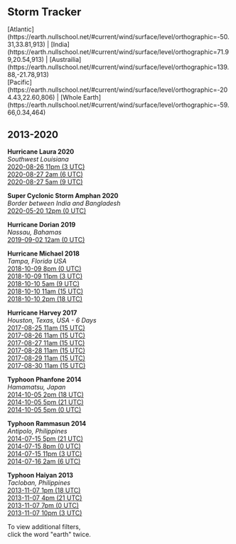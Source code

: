 <h1 style="font-size:24px">Storm Tracker</h1>

<span style="font-size: 14px">
[Atlantic](https://earth.nullschool.net/#current/wind/surface/level/orthographic=-50.31,33.81,913) | 
[India](https://earth.nullschool.net/#current/wind/surface/level/orthographic=71.99,20.54,913) |
[Austrailia](https://earth.nullschool.net/#current/wind/surface/level/orthographic=139.88,-21.78,913)<br>
[Pacific](https://earth.nullschool.net/#current/wind/surface/level/orthographic=-204.43,22.60,806) | 
[Whole Earth](https://earth.nullschool.net/#current/wind/surface/level/orthographic=-59.66,0.34,464) 
</span>

## 2013-2020  

<!--
	Super Cyclonic Storm Amphan churning through the Bay of Bengal, as modeled by the GFS. The cyclone is expected to make landfall on the border between India and Bangladesh.

NOTE: the times shown in the animation are in UTC timezone. Add 5h30m for Indian Standard Time and 6h for Bangladesh Standard Time.

*** As always, consult local meteorologists for up-to-date offical forecasts. *** This video is only a visualization of model output from the 2020-05-19 06:00Z run, which as of this posting is already 8 hours old.

-->

**Hurricane Laura 2020**  
*Southwest Louisiana*  
[2020-08-26 11pm (3 UTC)](https://earth.nullschool.net/#2020/08/27/0300Z/wind/surface/level/grid=on/orthographic=-92.61,29.13,3000/loc=-93.045,28.344)  
[2020-08-27 2am (6 UTC)](https://earth.nullschool.net/#2020/08/27/0600Z/wind/surface/level/grid=on/orthographic=-92.61,29.13,3000/loc=-93.045,28.344)  
[2020-08-27 5am (9 UTC)](https://earth.nullschool.net/#2020/08/27/0900Z/wind/surface/level/grid=on/orthographic=-92.61,29.13,3000/loc=-93.045,28.344) 

**Super Cyclonic Storm Amphan 2020**  
*Border between India and Bangladesh*  
[2020-05-20 12pm (0 UTC)](https://earth.nullschool.net/#2020/05/20/0900Z/wind/surface/level/grid=on/orthographic=-263.54,20.84,1269/loc=-82.457,27.951)  

**Hurricane Dorian 2019**  
*Nassau, Bahamas*  
[2019-09-02 12am (0 UTC)](https://earth.nullschool.net/#2019/09/02/0000Z/wind/surface/level/grid=on/orthographic=-77.3504,25.0443,1269/loc=-82.4572,27.9506)  

**Hurricane Michael 2018**  
*Tampa, Florida USA*  
[2018-10-09 8pm (0 UTC)](https://earth.nullschool.net/#2018/10/10/0000Z/wind/surface/level/grid=on/orthographic=-82.4572,27.9506,1269/loc=-82.4572,27.9506)  
[2018-10-09 11pm (3 UTC)](https://earth.nullschool.net/#2018/10/10/0300Z/wind/surface/level/grid=on/orthographic=-82.4572,27.9506,1269/loc=-82.4572,27.9506)  
[2018-10-10 5am (9 UTC)](https://earth.nullschool.net/#2018/10/10/0900Z/wind/surface/level/grid=on/orthographic=-82.4572,27.9506,1269/loc=-82.4572,27.9506)  
[2018-10-10 11am (15 UTC)](https://earth.nullschool.net/#2018/10/10/1500Z/wind/surface/level/grid=on/orthographic=-82.4572,27.9506,1269/loc=-82.4572,27.9506)  
[2018-10-10 2pm (18 UTC)](https://earth.nullschool.net/#2018/10/10/1800Z/wind/surface/level/grid=on/orthographic=-82.4572,27.9506,1269/loc=-82.4572,27.9506) 

**Hurricane Harvey 2017**  
*Houston, Texas, USA - 6 Days*  
[2017-08-25 11am (15 UTC)](https://earth.nullschool.net/#2017/08/25/1500Z/wind/surface/level/grid=on/orthographic=-95.3698,29.7604,1269/loc=-95.3698,29.7604)  
[2017-08-26 11am (15 UTC)](https://earth.nullschool.net/#2017/08/26/1500Z/wind/surface/level/grid=on/orthographic=-95.3698,29.7604,1269/loc=-95.3698,29.7604)  
[2017-08-27 11am (15 UTC)](https://earth.nullschool.net/#2017/08/27/1500Z/wind/surface/level/grid=on/orthographic=-95.3698,29.7604,1269/loc=-95.3698,29.7604)  
[2017-08-28 11am (15 UTC)](https://earth.nullschool.net/#2017/08/28/1500Z/wind/surface/level/grid=on/orthographic=-95.3698,29.7604,1269/loc=-95.3698,29.7604)  
[2017-08-29 11am (15 UTC)](https://earth.nullschool.net/#2017/08/29/1500Z/wind/surface/level/grid=on/orthographic=-95.3698,29.7604,1269/loc=-95.3698,29.7604)  
[2017-08-30 11am (15 UTC)](https://earth.nullschool.net/#2017/08/30/1500Z/wind/surface/level/grid=on/orthographic=-95.3698,29.7604,1269/loc=-95.3698,29.7604)  


**Typhoon Phanfone 2014**  
*Hamamatsu, Japan*  
[2014-10-05 2pm (18 UTC)](https://earth.nullschool.net/#2014/10/05/1800Z/wind/surface/level/grid=on/orthographic=137.7261,34.7108,1269/loc=137.7261,34.7108)  
[2014-10-05 5pm (21 UTC)](https://earth.nullschool.net/#2014/10/05/2100Z/wind/surface/level/grid=on/orthographic=137.7261,34.7108,1269/loc=137.7261,34.7108)  
[2014-10-05 5pm (0 UTC)](https://earth.nullschool.net/#2014/10/06/0000Z/wind/surface/level/grid=on/orthographic=137.7261,34.7108,1269/loc=137.7261,34.7108) 


**Typhoon Rammasun 2014**  
*Antipolo, Philippines*  
[2014-07-15 5pm (21 UTC)](https://earth.nullschool.net/#2014/07/15/2100Z/wind/surface/level/grid=on/orthographic=121.1245,14.6255,1269/loc=121.1245,14.6255)  
[2014-07-15 8pm (0 UTC)](https://earth.nullschool.net/#2014/07/16/0000Z/wind/surface/level/grid=on/orthographic=121.1245,14.6255,1269/loc=121.1245,14.6255)  
[2014-07-15 11pm (3 UTC)](https://earth.nullschool.net/#2014/07/16/0300Z/wind/surface/level/grid=on/orthographic=121.1245,14.6255,1269/loc=121.1245,14.6255)  
[2014-07-16 2am (6 UTC)](https://earth.nullschool.net/#2014/07/16/0600Z/wind/surface/level/grid=on/orthographic=121.1245,14.6255,1269/loc=121.1245,14.6255)  

**Typhoon Haiyan 2013**  
*Tacloban, Philippines*<!--
[2013-11-07 4am (9 UTC)](https://earth.nullschool.net/#2013/11/07/900Z/wind/surface/level/grid=on/orthographic=124.9617,11.2543,1269/loc=124.9617,11.2543)  
[2013-11-07 7am (12 UTC)](https://earth.nullschool.net/#2013/11/07/1200Z/wind/surface/level/grid=on/orthographic=124.9617,11.2543,1269/loc=124.9617,11.2543)  -->  
[2013-11-07 1pm (18 UTC)](https://earth.nullschool.net/#2013/11/07/1800Z/wind/surface/level/grid=on/orthographic=124.9617,11.2543,1269/loc=124.9617,11.2543)  
[2013-11-07 4pm (21 UTC)](https://earth.nullschool.net/#2013/11/07/2100Z/wind/surface/level/grid=on/orthographic=124.9617,11.2543,1269/loc=124.9617,11.2543)  
[2013-11-07 7pm (0 UTC)](https://earth.nullschool.net/#2013/11/08/000Z/wind/surface/level/grid=on/orthographic=124.9617,11.2543,1269/loc=124.9617,11.2543)  
[2013-11-07 10pm (3 UTC)](https://earth.nullschool.net/#2013/11/08/300Z/wind/surface/level/grid=on/orthographic=124.9617,11.2543,1269/loc=124.9617,11.2543)  
<!--[2013-11-08 7am (12 UTC)](https://earth.nullschool.net/#2013/11/08/1200Z/wind/surface/level/grid=on/orthographic=124.9617,11.2543,1269/loc=124.9617,11.2543)  
[2013-11-08 10am (15 UTC)](https://earth.nullschool.net/#2013/11/08/1500Z/wind/surface/level/grid=on/orthographic=124.9617,11.2543,1269/loc=124.9617,11.2543)  
[2013-11-08 1am (18 UTC)](https://earth.nullschool.net/#2013/11/08/1800Z/wind/surface/level/grid=on/orthographic=124.9617,11.2543,1269/loc=124.9617,11.2543)  
[2013-11-08 4pm (21 UTC)](https://earth.nullschool.net/#2013/11/08/2100Z/wind/surface/level/grid=on/orthographic=124.9617,11.2543,1269/loc=124.9617,11.2543)  
[2013-11-08 7pm (0 UTC)](https://earth.nullschool.net/#2013/11/09/0000Z/wind/surface/level/grid=on/orthographic=124.9617,11.2543,1269/loc=124.9617,11.2543)  
-->



To view additional filters,  
click the word "earth" twice.

<!--
Hour slider is not yet activated.<br>
Also see [WebGL wind with leaflet](https://blog.mapbox.com/how-i-built-a-wind-map-with-webgl-b63022b5537f)
-->
